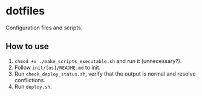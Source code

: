 # dotfiles
Configuration files and scripts.

## How to use
1.  `chmod +x ./make_scripts_executable.sh` and run it (unnecessary?).
2.  Follow `init/[os]/README.md` to init.
3.  Run `check_deploy_status.sh`, verify that the output is normal
    and resolve conflictions.
4.  Run `deploy.sh`.
